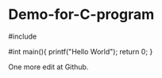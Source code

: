 # Demo-for-C-program

#include <stdio>
  
#int main(){
  printf("Hello World");
  return 0;
  }
  
  One more edit at Github.
